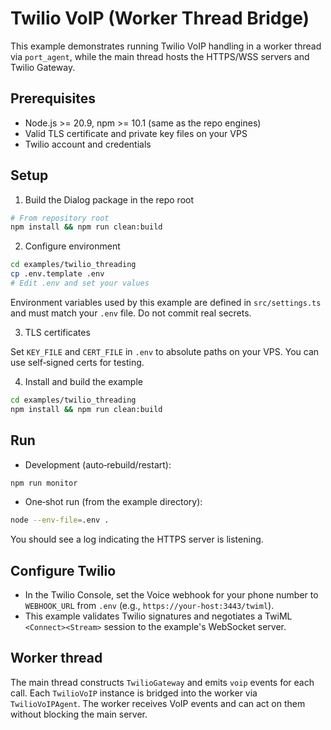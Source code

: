# Twilio VoIP (Worker Thread Bridge)

This example demonstrates running Twilio VoIP handling in a worker thread via `port_agent`, while the main thread hosts the HTTPS/WSS servers and Twilio Gateway.

## Prerequisites

- Node.js >= 20.9, npm >= 10.1 (same as the repo engines)
- Valid TLS certificate and private key files on your VPS
- Twilio account and credentials

## Setup

1) Build the Dialog package in the repo root

```bash
# From repository root
npm install && npm run clean:build
```

2) Configure environment

```bash
cd examples/twilio_threading
cp .env.template .env
# Edit .env and set your values
```

Environment variables used by this example are defined in `src/settings.ts` and must match your `.env` file. Do not commit real secrets.

3) TLS certificates

Set `KEY_FILE` and `CERT_FILE` in `.env` to absolute paths on your VPS. You can use self‑signed certs for testing.

4) Install and build the example

```bash
cd examples/twilio_threading
npm install && npm run clean:build
```

## Run

- Development (auto‑rebuild/restart):

```bash
npm run monitor
```

- One‑shot run (from the example directory):

```bash
node --env-file=.env .
```

You should see a log indicating the HTTPS server is listening.

## Configure Twilio

- In the Twilio Console, set the Voice webhook for your phone number to `WEBHOOK_URL` from `.env` (e.g., `https://your-host:3443/twiml`).
- This example validates Twilio signatures and negotiates a TwiML `<Connect><Stream>` session to the example's WebSocket server.

## Worker thread

The main thread constructs `TwilioGateway` and emits `voip` events for each call. Each `TwilioVoIP` instance is bridged into the worker via `TwilioVoIPAgent`. The worker receives VoIP events and can act on them without blocking the main server.
